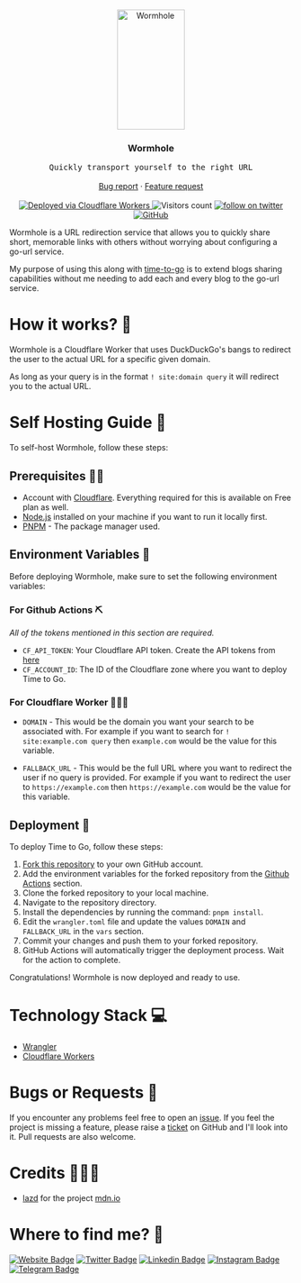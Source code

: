 <br />
<p align="center">
  <a href="https://github.com/AkashRajpurohit/wormhole">
    <img src="https://media.tenor.com/jsZS2xXzGFQAAAAd/abdelkrimfat-tst.gif" alt="Wormhole" width="120" height="213" />
  </a>

  <h3 align="center">Wormhole</h3>

  <p align="center">
    <samp>Quickly transport yourself to the right URL</samp>
    <br />
    <br />
    <a href="https://github.com/AkashRajpurohit/wormhole/issues/new?template=bug_report.md">Bug report</a>
    ·
    <a href="https://github.com/AkashRajpurohit/wormhole/issues/new?template=feature_request.md">Feature request</a>
		<br />
		<br />
		<a href="https://workers.cloudflare.com/">
    	<img alt="Deployed via Cloudflare Workers" src="https://img.shields.io/badge/Deployed%20via-Cloudflare%20Workers-%23FAAD3F" />
  	</a>
		<img alt="Visitors count" src="https://visitor-badge.laobi.icu/badge?page_id=@akashrajpurohit~wormhole.visitor-badge&style=flat-square&color=0088cc" />
		<a href="https://twitter.com/akashwhocodes">
    	<img alt="follow on twitter" src="https://img.shields.io/twitter/follow/akashwhocodes.svg?style=social&label=@akashwhocodes" />
  	</a>
		<a href="https://github.com/AkashRajpurohit/wormhole">
			<img alt="GitHub" src="https://img.shields.io/github/license/AkashRajpurohit/wormhole" />
		</a>
  </p>
</p>

Wormhole is a URL redirection service that allows you to quickly share short, memorable links with others without worrying about configuring a go-url service.

My purpose of using this along with [time-to-go](https://github.com/AkashRajpurohit/time-to-go) is to extend blogs sharing capabilities without me needing to add each and every blog to the go-url service.

# How it works? 🤔

Wormhole is a Cloudflare Worker that uses DuckDuckGo's bangs to redirect the user to the actual URL for a specific given domain.

As long as your query is in the format `! site:domain query` it will redirect you to the actual URL.

# Self Hosting Guide 📖

To self-host Wormhole, follow these steps:

## Prerequisites 🏃🏻

- Account with [Cloudflare](https://dash.cloudflare.com/sign-up). Everything required for this is available on Free plan as well.
- [Node.js](https://nodejs.org/) installed on your machine if you want to run it locally first.
- [PNPM](https://pnpm.io/) - The package manager used.

## Environment Variables 👀

Before deploying Wormhole, make sure to set the following environment variables:

### For Github Actions ⛏

_All of the tokens mentioned in this section are required._

- `CF_API_TOKEN`: Your Cloudflare API token. Create the API tokens from [here](https://dash.cloudflare.com/profile/api-tokens)
- `CF_ACCOUNT_ID`: The ID of the Cloudflare zone where you want to deploy Time to Go.

### For Cloudflare Worker 👷🏼‍♂️

- `DOMAIN` - This would be the domain you want your search to be associated with. For example if you want to search for `! site:example.com query` then `example.com` would be the value for this variable.

- `FALLBACK_URL` - This would be the full URL where you want to redirect the user if no query is provided. For example if you want to redirect the user to `https://example.com` then `https://example.com` would be the value for this variable.



## Deployment 🚀

To deploy Time to Go, follow these steps:

1. [Fork this repository](https://docs.github.com/en/get-started/quickstart/fork-a-repo) to your own GitHub account.
2. Add the environment variables for the forked repository from the [Github Actions](#for-github-actions-) section.
3. Clone the forked repository to your local machine.
4. Navigate to the repository directory.
5. Install the dependencies by running the command: `pnpm install`.
6. Edit the `wrangler.toml` file and update the values `DOMAIN` and `FALLBACK_URL` in the `vars` section.
7. Commit your changes and push them to your forked repository.
8. GitHub Actions will automatically trigger the deployment process. Wait for the action to complete.

Congratulations! Wormhole is now deployed and ready to use.

# Technology Stack 💻

- [Wrangler](https://developers.cloudflare.com/workers/wrangler/)
- [Cloudflare Workers](https://workers.cloudflare.com/)

# Bugs or Requests 🐛

If you encounter any problems feel free to open an [issue](https://github.com/AkashRajpurohit/wormhole/issues/new?template=bug_report.md). If you feel the project is missing a feature, please raise a [ticket](https://github.com/AkashRajpurohit/wormhole/issues/new?template=feature_request.md) on GitHub and I'll look into it. Pull requests are also welcome.

# Credits 👨🏻‍💻

- [lazd](https://github.com/lazd) for the project [mdn.io](https://mdn.io/)

# Where to find me? 👀

[![Website Badge](https://img.shields.io/badge/-akashrajpurohit.com-3b5998?logo=google-chrome&logoColor=white)](https://akashrajpurohit.com/)
[![Twitter Badge](https://img.shields.io/badge/-@akashwhocodes-00acee?logo=Twitter&logoColor=white)](https://twitter.com/AkashWhoCodes)
[![Linkedin Badge](https://img.shields.io/badge/-@AkashRajpurohit-0e76a8?logo=Linkedin&logoColor=white)](https://linkedin.com/in/AkashRajpurohit)
[![Instagram Badge](https://img.shields.io/badge/-@akashwho.codes-e4405f?logo=Instagram&logoColor=white)](https://instagram.com/akashwho.codes/)
[![Telegram Badge](https://img.shields.io/badge/-@AkashRajpurohit-0088cc?logo=Telegram&logoColor=white)](https://t.me/AkashRajpurohit)